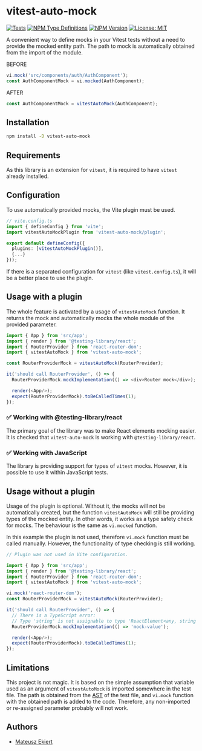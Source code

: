 # vitest-auto-mock
[![Tests](https://github.com/mekiert/vitest-auto-mock/actions/workflows/tests.yml/badge.svg)](https://github.com/mekiert/vitest-auto-mock)
[![NPM Type Definitions](https://img.shields.io/npm/types/vitest-auto-mock)](https://github.com/mekiert/vitest-auto-mock)
[![NPM Version](https://img.shields.io/npm/v/vitest-auto-mock)](https://www.npmjs.com/package/vitest-auto-mock)
[![License: MIT](https://img.shields.io/badge/License-MIT-yellow.svg)](https://raw.githubusercontent.com/mekiert/vitest-auto-mock/master/LICENCE)

A convenient way to define mocks in your Vitest tests without a need to provide the mocked entity path. The path to mock is automatically obtained from the import of the module.

BEFORE
```ts
vi.mock('src/components/auth/AuthComponent');
const AuthComponentMock = vi.mocked(AuthComponent);
```

AFTER
```ts
const AuthComponentMock = vitestAutoMock(AuthComponent);
```

## Installation

```sh
npm install -D vitest-auto-mock
```

## Requirements
As this library is an extension for `vitest`, it is required to have `vitest` already installed.


## Configuration
To use automatically provided mocks, the Vite plugin must be used.

```ts
// vite.config.ts
import { defineConfig } from 'vite';
import vitestAutoMockPlugin from 'vitest-auto-mock/plugin';

export default defineConfig({
  plugins: [vitestAutoMockPlugin()],
  {...}
}));
```

If there is a separated configuration for `vitest` (like `vitest.config.ts`), it will be a better place to use the plugin.


## Usage with a plugin
The whole feature is activated by a usage of `vitestAutoMock` function. It returns the mock and automatically mocks the whole module of the provided parameter.

```ts
import { App } from 'src/app';
import { render } from '@testing-library/react';
import { RouterProvider } from 'react-router-dom';
import { vitestAutoMock } from 'vitest-auto-mock';

const RouterProviderMock = vitestAutoMock(RouterProvider);

it('should call RouterProvider', () => {
  RouterProviderMock.mockImplementation(() => <div>Router mock</div>);

  render(<App/>);
  expect(RouterProviderMock).toBeCalledTimes(1);
});
```

### ✅ Working with @testing-library/react
The primary goal of the library was to make React elements mocking easier. It is checked that `vitest-auto-mock` is working with `@testing-library/react`.


### ✅ Working with JavaScript
The library is providing support for types of `vitest` mocks. However, it is possible to use it within JavaScript tests.


## Usage without a plugin
Usage of the plugin is optional. Without it, the mocks will not be automatically created, but the function `vitestAutoMock` will still be providing types of the mocked entity. In other words, it works as a type safety check for mocks. The behaviour is the same as `vi.mocked` function.

In this example the plugin is not used, therefore `vi.mock` function must be called manually. However, the functionality of type checking is still working.

```ts
// Plugin was not used in Vite configuration.

import { App } from 'src/app';
import { render } from '@testing-library/react';
import { RouterProvider } from 'react-router-dom';
import { vitestAutoMock } from 'vitest-auto-mock';

vi.mock('react-router-dom');
const RouterProviderMock = vitestAutoMock(RouterProvider);

it('should call RouterProvider', () => {
  // There is a TypeScript error:
  // Type 'string' is not assignable to type 'ReactElement<any, string | JSXElementConstructor<any>>'.ts(2322)
  RouterProviderMock.mockImplementation(() => 'mock-value');

  render(<App/>);
  expect(RouterProviderMock).toBeCalledTimes(1);
});
```

## Limitations
This project is not magic. It is based on the simple assumption that variable used as an argument of `vitestAutoMock` is imported somewhere in the test file. The path is obtained from the [AST](https://en.wikipedia.org/wiki/Abstract_syntax_tree) of the test file, and `vi.mock` function with the obtained path is added to the code. Therefore, any non-imported or re-assigned parameter probably will not work.


## Authors
- [Mateusz Ekiert](https://github.com/mekiert)
